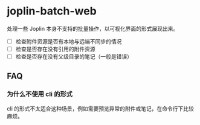 # joplin-batch-web

处理一些 Joplin 本身不支持的批量操作，以可视化界面的形式展现出来。

- [ ] 检查附件资源是否有本地与远端不同步的情况
- [ ] 检查是否存在没有引用的附件资源
- [ ] 检查是否存在没有父级目录的笔记（一般是错误）

## FAQ

### 为什么不使用 cli 的形式

cli 的形式不太适合这种场景，例如需要预览异常的附件或笔记，在命令行下比较麻烦。
